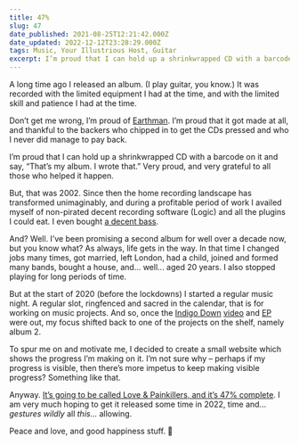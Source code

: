 ```yaml
---
title: 47%
slug: 47
date_published: 2021-08-25T12:21:42.000Z
date_updated: 2022-12-12T23:28:29.000Z
tags: Music, Your Illustrious Host, Guitar
excerpt: I’m proud that I can hold up a shrinkwrapped CD with a barcode on it and say, “That’s my album. I wrote that.”
---
```


A long time ago I released an album. (I play guitar, you know.) It was recorded with the limited equipment I had at the time, and with the limited skill and patience I had at the time.

Don’t get me wrong, I’m proud of [Earthman](https://music.apple.com/gb/album/earthman/275368059). I’m proud that it got made at all, and thankful to the backers who chipped in to get the CDs pressed and who I never did manage to pay back.

I’m proud that I can hold up a shrinkwrapped CD with a barcode on it and say, “That’s my album. I wrote that.” Very proud, and very grateful to all those who helped it happen.

But, that was 2002. Since then the home recording landscape has transformed unimaginably, and during a profitable period of work I availed myself of non-pirated decent recording software (Logic) and all the plugins I could eat. I even bought [a decent bass](__GHOST_URL__/guitars/#ibanezsr705nt2009).

And? Well. I’ve been promising a second album for well over a decade now, but you know what? As always, life gets in the way. In that time I changed jobs many times, got married, left London, had a child, joined and formed many bands, bought a house, and... well... aged 20 years. I also stopped playing for long periods of time.

But at the start of 2020 (before the lockdowns) I started a regular music night. A regular slot, ringfenced and sacred in the calendar, that is for working on music projects. And so, once the [Indigo Down](https://indigodown.com/) [video](https://www.youtube.com/watch?v=UAFhv4xKi0c) and [EP](https://indigodown.com/release) were out, my focus shifted back to one of the projects on the shelf, namely album 2.

To spur me on and motivate me, I decided to create a small website which shows the progress I’m making on it. I’m not sure why – perhaps if my progress is visible, then there’s more impetus to keep making visible progress? Something like that.

Anyway. [It’s going to be called Love & Painkillers, and it’s 47% complete](https://loveandpainkillers.com/). I am very much hoping to get it released some time in 2022, time and... *gestures wildly* all *this...* allowing.

Peace and love, and good happiness stuff. 🙏
